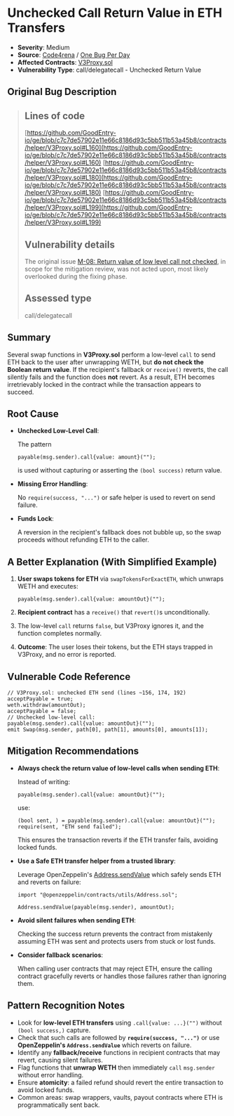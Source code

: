 # Unchecked Call Return Value in ETH Transfers

- **Severity**: Medium
- **Source**: [Code4rena](https://github.com/code-423n4/2023-09-goodentry-mitigation-findings/issues/3) / [One Bug Per Day](https://www.onebugperday.com/v1/548)
- **Affected Contracts**: [V3Proxy.sol](https://github.com/GoodEntry-io/ge/blob/c7c7de57902e11e66c8186d93c5bb511b53a45b8/contracts/helper/V3Proxy.sol)
- **Vulnerability Type**: call/delegatecall - Unchecked Return Value

## Original Bug Description

>## Lines of code
>
>[https://github.com/GoodEntry-io/ge/blob/c7c7de57902e11e66c8186d93c5bb511b53a45b8/contracts/helper/V3Proxy.sol#L160](https://github.com/GoodEntry-io/ge/blob/c7c7de57902e11e66c8186d93c5bb511b53a45b8/contracts/helper/V3Proxy.sol#L160)
>[https://github.com/GoodEntry-io/ge/blob/c7c7de57902e11e66c8186d93c5bb511b53a45b8/contracts/helper/V3Proxy.sol#L180](https://github.com/GoodEntry-io/ge/blob/c7c7de57902e11e66c8186d93c5bb511b53a45b8/contracts/helper/V3Proxy.sol#L180)
>[https://github.com/GoodEntry-io/ge/blob/c7c7de57902e11e66c8186d93c5bb511b53a45b8/contracts/helper/V3Proxy.sol#L199](https://github.com/GoodEntry-io/ge/blob/c7c7de57902e11e66c8186d93c5bb511b53a45b8/contracts/helper/V3Proxy.sol#L199)
>
>## Vulnerability details
>
>The original issue [M-08: Return value of low level call not checked](https://github.com/code-423n4/2023-08-goodentry-findings/issues/83), in scope for the mitigation review, was not acted upon, most likely overlooked during the fixing phase.
>
>## Assessed type
>
>call/delegatecall

## Summary

Several swap functions in **V3Proxy.sol** perform a low-level `call` to send ETH back to the user after unwrapping WETH, but **do not check the Boolean return value**. If the recipient's fallback or `receive()` reverts, the call silently fails and the function does **not** revert. As a result, ETH becomes irretrievably locked in the contract while the transaction appears to succeed.

## Root Cause

- **Unchecked Low-Level Call**:

    The pattern

    ```solidity
    payable(msg.sender).call{value: amount}("");
    ```

    is used without capturing or asserting the `(bool success)` return value.
- **Missing Error Handling**:

    No `require(success, "...")` or safe helper is used to revert on send failure.
- **Funds Lock**:

    A reversion in the recipient's fallback does not bubble up, so the swap proceeds without refunding ETH to the caller.

## A Better Explanation (With Simplified Example)

1. **User swaps tokens for ETH** via `swapTokensForExactETH`, which unwraps WETH and executes:

    ```solidity
    payable(msg.sender).call{value: amountOut}("");
    ```

2. **Recipient contract** has a `receive()` that `revert()`s unconditionally.
3. The low-level `call` returns `false`, but V3Proxy ignores it, and the function completes normally.
4. **Outcome**: The user loses their tokens, but the ETH stays trapped in V3Proxy, and no error is reported.

## Vulnerable Code Reference

```solidity
// V3Proxy.sol: unchecked ETH send (lines ~156, 174, 192)
acceptPayable = true;
weth.withdraw(amountOut);
acceptPayable = false;
// Unchecked low-level call:
payable(msg.sender).call{value: amountOut}("");
emit Swap(msg.sender, path[0], path[1], amounts[0], amounts[1]);
```

## Mitigation Recommendations

- **Always check the return value of low-level calls when sending ETH**:

    Instead of writing:

    ```solidity
    payable(msg.sender).call{value: amountOut}("");
    ```

    use:

    ```solidity
    (bool sent, ) = payable(msg.sender).call{value: amountOut}("");
    require(sent, "ETH send failed");
    ```

    This ensures the transaction reverts if the ETH transfer fails, avoiding locked funds.

- **Use a Safe ETH transfer helper from a trusted library**:

    Leverage OpenZeppelin's [Address.sendValue](https://github.com/OpenZeppelin/openzeppelin-contracts/blob/v5.4.0/contracts/utils/Address.sol#L33) which safely sends ETH and reverts on failure:

    ```solidity
    import "@openzeppelin/contracts/utils/Address.sol";

    Address.sendValue(payable(msg.sender), amountOut);
    ```

- **Avoid silent failures when sending ETH**:

    Checking the success return prevents the contract from mistakenly assuming ETH was sent and protects users from stuck or lost funds.

- **Consider fallback scenarios**:

    When calling user contracts that may reject ETH, ensure the calling contract gracefully reverts or handles those failures rather than ignoring them.

## Pattern Recognition Notes

- Look for **low-level ETH transfers** using `.call{value: ...}("")` without `(bool success,)` capture.
- Check that such calls are followed by **`require(success, "...")`** or use **OpenZeppelin's `Address.sendValue`** which reverts on failure.
- Identify any **fallback/receive** functions in recipient contracts that may revert, causing silent failures.
- Flag functions that **unwrap WETH** then immediately `call` `msg.sender` without error handling.
- Ensure **atomicity**: a failed refund should revert the entire transaction to avoid locked funds.
- Common areas: swap wrappers, vaults, payout contracts where ETH is programmatically sent back.
